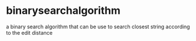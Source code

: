 binarysearchalgorithm
=====================

a binary search algorithm that can be use to search closest string according to the edit distance